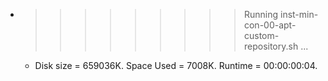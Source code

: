 * >>>>>>>>> Running inst-min-con-00-apt-custom-repository.sh ...
  * Disk size = 659036K. Space Used = 7008K. Runtime = 00:00:00:04.
